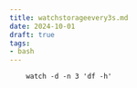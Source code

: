 ```yaml
---
title: watchstorageevery3s.md
date: 2024-10-01
draft: true
tags: 
- bash
---
```


```
    watch -d -n 3 'df -h'
```